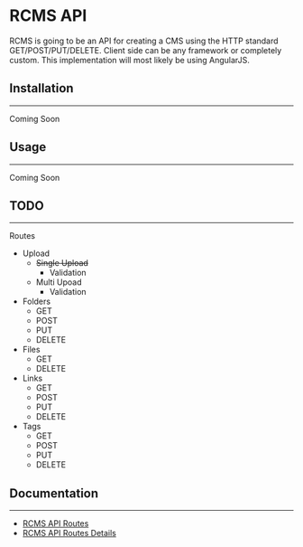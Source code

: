 # RCMS API

RCMS is going to be an API for creating a CMS using the HTTP standard GET/POST/PUT/DELETE. Client side can be any framework or completely custom. This implementation will most likely be using AngularJS.

## Installation
---
Coming Soon	

## Usage
---
Coming Soon
## TODO
---
Routes
* Upload
    * ~~Single Upload~~ 
        * Validation  
    * Multi Upoad
        * Validation  
* Folders
    * GET
    * POST
    * PUT
    * DELETE
* Files
    * GET
    * DELETE
* Links
    * GET
    * POST
    * PUT
    * DELETE
* Tags
    * GET
    * POST
    * PUT
    * DELETE
    

## Documentation
---
* [RCMS API Routes](https://github.com/yatesj9/rcms/blob/master/doc/routes.md)
* [RCMS API Routes Details](https://github.com/yatesj9/rcms/blob/master/doc/routes_details.md)

